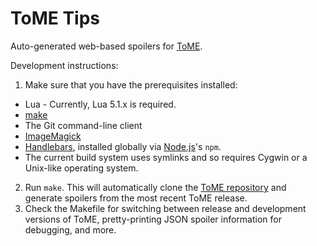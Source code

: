 ToME Tips
=========

Auto-generated web-based spoilers for [ToME](http://te4.org/).

Development instructions:

1. Make sure that you have the prerequisites installed:
 * Lua - Currently, Lua 5.1.x is required.
 * [make](https://www.gnu.org/software/make/)
 * The Git command-line client
 * [ImageMagick](http://www.imagemagick.org/)
 * [Handlebars](https://www.npmjs.org/package/handlebars), installed globally via [Node.js](http://nodejs.org/)'s `npm`.
 * The current build system uses symlinks and so requires Cygwin or a Unix-like operating system.
2. Run `make`.  This will automatically clone the [ToME repository](http://git.net-core.org/tome/t-engine4) and generate spoilers from the most recent ToME release.
3. Check the Makefile for switching between release and development versions of ToME, pretty-printing JSON spoiler information for debugging, and more.

